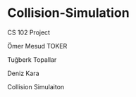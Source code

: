 # Collision-Simulation
CS 102 Project

Ömer Mesud TOKER

Tuğberk Topallar

Deniz Kara

Collision Simulaiton 
